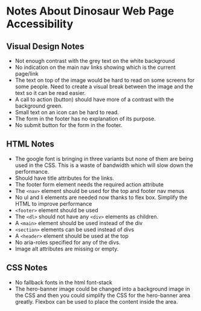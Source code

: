 # Notes About Dinosaur Web Page Accessibility

## Visual Design Notes

- Not enough contrast with the grey text on the white background
- No indication on the main nav links showing which is the current page/link
- The text on top of the image would be hard to read on some screens for some people. Need to create a visual break between the image and the text so it can be read easier.
- A call to action (button) should have more of a contrast with the background green.
- Small text on an icon can be hard to read.
- The form in the footer has no explanation of its purpose.
- No submit button for the form in the footer.

## HTML Notes

- The google font is bringing in three variants but none of them are being used in the CSS. This is a waste of bandwidth which will slow down the performance.
- Should have title attributes for the links.
- The footer form element needs the required action attribute
- The `<nav>` element should be used for the top and footer nav menus
- No ul and li elements are needed now thanks to flex box. Simplify the HTML to improve performance
- `<footer>` element should be used
- The `<dl>` should not have any `<div>` elements as children.
- A `<main>` element should be used instead of the div
- `<section>` elements can be used instead of divs
- A `<header>` element should be used at the top
- No aria-roles specified for any of the divs.
- Image alt attributes are missing or empty.

## CSS Notes

- No fallback fonts in the html font-stack
- The hero-banner image could be changed into a background image in the CSS and then you could simplify the CSS for the hero-banner area greatly. Flexbox can be used to place the content inside the area.
